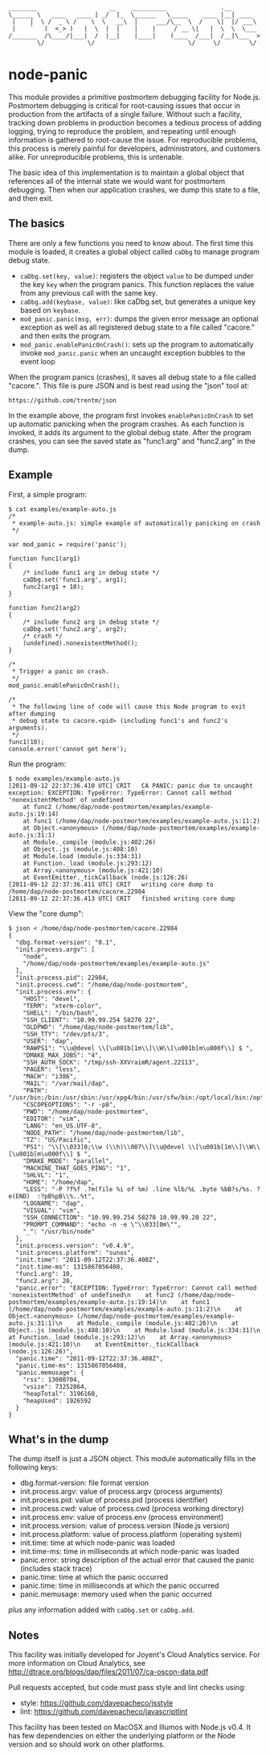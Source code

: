 ```
________                    __    __________               .__        
\______ \   ____   ____ | _/  |_  \______   \_____    ____ |__| ____  
 |    |  \ /  _ \ /    \  \   __\  |     ___/\__  \  /    \|  |/ ___\ 
 |    `   (  <_> )   |  \  |  |    |    |     / __ \|   |  \  \  \___ 
/_______  /\____/|___|  /  |__|    |____|    (____  /___|  /__|\___  >
        \/            \/                          \/     \/        \/ 
```

node-panic
===============

This module provides a primitive postmortem debugging facility for Node.js.
Postmortem debugging is critical for root-causing issues that occur in
production from the artifacts of a single failure.  Without such a facility,
tracking down problems in production becomes a tedious process of adding
logging, trying to reproduce the problem, and repeating until enough information
is gathered to root-cause the issue.  For reproducible problems, this process is
merely painful for developers, administrators, and customers alike.  For
unreproducible problems, this is untenable.

The basic idea of this implementation is to maintain a global object that
references all of the internal state we would want for postmortem debugging.
Then when our application crashes, we dump this state to a file, and then exit.


The basics
----------

There are only a few functions you need to know about.  The first time this
module is loaded, it creates a global object called `caDbg` to manage program
debug state.

* `caDbg.set(key, value)`: registers the object `value` to be dumped under the
  key `key` when the program panics.  This function replaces the value from any
  previous call with the same key.
* `caDbg.add(keybase, value)`: like caDbg.set, but generates a unique key based
  on `keybase`.
* `mod_panic.panic(msg, err)`: dumps the given error message an optional
  exception as well as all registered debug state to a file called
  "cacore.<pid>" and then exits the program.
* `mod_panic.enablePanicOnCrash()`: sets up the program to automatically invoke
  `mod_panic.panic` when an uncaught exception bubbles to the event loop

When the program panics (crashes), it saves all debug state to a file called
"cacore.<pid>".  This file is pure JSON and is best read using the "json" tool at:

    https://github.com/trentm/json

In the example above, the program first invokes `enablePanicOnCrash` to set up
automatic panicking when the program crashes.  As each function is invoked, it
adds its argument to the global debug state.  After the program crashes, you
can see the saved state as "func1.arg" and "func2.arg" in the dump.


Example
--------

First, a simple program:

    $ cat examples/example-auto.js 
    /*
     * example-auto.js: simple example of automatically panicking on crash
     */
    
    var mod_panic = require('panic');
    
    function func1(arg1)
    {
    	/* include func1 arg in debug state */
    	caDbg.set('func1.arg', arg1);
    	func2(arg1 + 10);
    }
    
    function func2(arg2)
    {
    	/* include func2 arg in debug state */
    	caDbg.set('func2.arg', arg2);
    	/* crash */
    	(undefined).nonexistentMethod();
    }
    
    /*
     * Trigger a panic on crash.
     */
    mod_panic.enablePanicOnCrash();
    
    /*
     * The following line of code will cause this Node program to exit after dumping
     * debug state to cacore.<pid> (including func1's and func2's arguments).
     */
    func1(10);
    console.error('cannot get here');


Run the program:

    $ node examples/example-auto.js 
    [2011-09-12 22:37:36.410 UTC] CRIT   CA PANIC: panic due to uncaught exception: EXCEPTION: TypeError: TypeError: Cannot call method 'nonexistentMethod' of undefined
        at func2 (/home/dap/node-postmortem/examples/example-auto.js:19:14)
        at func1 (/home/dap/node-postmortem/examples/example-auto.js:11:2)
        at Object.<anonymous> (/home/dap/node-postmortem/examples/example-auto.js:31:1)
        at Module._compile (module.js:402:26)
        at Object..js (module.js:408:10)
        at Module.load (module.js:334:31)
        at Function._load (module.js:293:12)
        at Array.<anonymous> (module.js:421:10)
        at EventEmitter._tickCallback (node.js:126:26)
    [2011-09-12 22:37:36.411 UTC] CRIT   writing core dump to /home/dap/node-postmortem/cacore.22984
    [2011-09-12 22:37:36.413 UTC] CRIT   finished writing core dump


View the "core dump":

    $ json < /home/dap/node-postmortem/cacore.22984
    {
      "dbg.format-version": "0.1",
      "init.process.argv": [
        "node",
        "/home/dap/node-postmortem/examples/example-auto.js"
      ],
      "init.process.pid": 22984,
      "init.process.cwd": "/home/dap/node-postmortem",
      "init.process.env": {
        "HOST": "devel",
        "TERM": "xterm-color",
        "SHELL": "/bin/bash",
        "SSH_CLIENT": "10.99.99.254 58270 22",
        "OLDPWD": "/home/dap/node-postmortem/lib",
        "SSH_TTY": "/dev/pts/3",
        "USER": "dap",
        "RAWPS1": "\\u@devel \\[\u001b[1m\\]\\W\\[\u001b[m\u000f\\] $ ",
        "DMAKE_MAX_JOBS": "4",
        "SSH_AUTH_SOCK": "/tmp/ssh-XXVraimR/agent.22113",
        "PAGER": "less",
        "MACH": "i386",
        "MAIL": "/var/mail/dap",
        "PATH": "/usr/bin:/bin:/usr/sbin:/usr/xpg4/bin:/usr/sfw/bin:/opt/local/bin:/opt/local/sbin:/usr/ccs/bin",
        "CSCOPEOPTIONS": "-r -p8",
        "PWD": "/home/dap/node-postmortem",
        "EDITOR": "vim",
        "LANG": "en_US.UTF-8",
        "NODE_PATH": "/home/dap/node-postmortem/lib",
        "TZ": "US/Pacific",
        "PS1": "\\[\\033]0;\\w (\\h)\\007\\]\\u@devel \\[\u001b[1m\\]\\W\\[\u001b[m\u000f\\] $ ",
        "DMAKE_MODE": "parallel",
        "MACHINE_THAT_GOES_PING": "1",
        "SHLVL": "1",
        "HOME": "/home/dap",
        "LESS": "-P ?f%f .?m(file %i of %m) .line %lb/%L .byte %bB?s/%s. ?e(END)  :?pB%pB\\%..%t",
        "LOGNAME": "dap",
        "VISUAL": "vim",
        "SSH_CONNECTION": "10.99.99.254 58270 10.99.99.20 22",
        "PROMPT_COMMAND": "echo -n -e \"\\033[0m\"",
        "_": "/usr/bin/node"
      },
      "init.process.version": "v0.4.9",
      "init.process.platform": "sunos",
      "init.time": "2011-09-12T22:37:36.408Z",
      "init.time-ms": 1315867056408,
      "func1.arg": 10,
      "func2.arg": 20,
      "panic.error": "EXCEPTION: TypeError: TypeError: Cannot call method 'nonexistentMethod' of undefined\n    at func2 (/home/dap/node-postmortem/examples/example-auto.js:19:14)\n    at func1 (/home/dap/node-postmortem/examples/example-auto.js:11:2)\n    at Object.<anonymous> (/home/dap/node-postmortem/examples/example-auto.js:31:1)\n    at Module._compile (module.js:402:26)\n    at Object..js (module.js:408:10)\n    at Module.load (module.js:334:31)\n    at Function._load (module.js:293:12)\n    at Array.<anonymous> (module.js:421:10)\n    at EventEmitter._tickCallback (node.js:126:26)",
      "panic.time": "2011-09-12T22:37:36.408Z",
      "panic.time-ms": 1315867056408,
      "panic.memusage": {
        "rss": 13000704,
        "vsize": 73252864,
        "heapTotal": 3196160,
        "heapUsed": 1926592
      }
    }


What's in the dump
------------------

The dump itself is just a JSON object.  This module automatically fills in the following keys:

* dbg.format-version: file format version
* init.process.argv: value of process.argv (process arguments)
* init.process.pid: value of process.pid (process identifier)
* init.process.cwd: value of process.cwd (process working directory)
* init.process.env: value of process.env (process environment)
* init.process.version: value of process.version (Node.js version)
* init.process.platform: value of process.platform (operating system)
* init.time: time at which node-panic was loaded
* init.time-ms: time in milliseconds at which node-panic was loaded
* panic.error: string description of the actual error that caused the panic (includes stack trace)
* panic.time: time at which the panic occurred
* panic.time: time in milliseconds at which the panic occurred
* panic.memusage: memory used when the panic occurred

*plus* any information added with `caDbg.set` or `caDbg.add`.


Notes
-----

This facility was initially developed for Joyent's Cloud Analytics service.
For more information on Cloud Analytics, see http://dtrace.org/blogs/dap/files/2011/07/ca-oscon-data.pdf

Pull requests accepted, but code must pass style and lint checks using:

* style: https://github.com/davepacheco/jsstyle
* lint: https://github.com/davepacheco/javascriptlint

This facility has been tested on MacOSX and Illumos with Node.js v0.4.  It has
few dependencies on either the underlying platform or the Node version and so
should work on other platforms.
